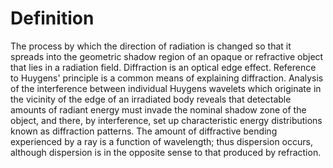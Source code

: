 # Definition

The process by which the direction of radiation is changed so that it
spreads into the geometric shadow region of an opaque or refractive
object that lies in a radiation field. Diffraction is an optical edge
effect. Reference to Huygens' principle is a common means of explaining
diffraction. Analysis of the interference between individual Huygens
wavelets which originate in the vicinity of the edge of an irradiated
body reveals that detectable amounts of radiant energy must invade the
nominal shadow zone of the object, and there, by interference, set up
characteristic energy distributions known as diffraction patterns. The
amount of diffractive bending experienced by a ray is a function of
wavelength; thus dispersion occurs, although dispersion is in the
opposite sense to that produced by refraction.
